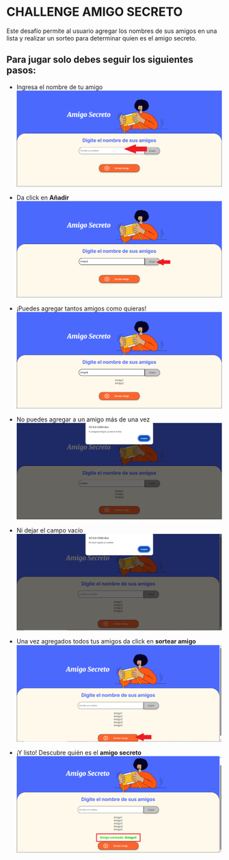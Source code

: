 <h1>CHALLENGE AMIGO SECRETO</h1>

Este desafío permite al usuario agregar los nombres de sus amigos en una lista y realizar un sorteo para determinar quien es el amigo secreto. 

## Para jugar solo debes seguir los siguientes pasos:
- Ingresa el nombre de tu amigo
![Ingresa](./assets/paginaInicial.PNG)

- Da click en **Añadir**
![Añadir amigo](./assets/amigo1.PNG)

- ¡Puedes agregar tantos amigos como quieras!
![Mas Amigos](./assets/amigos.PNG)

- No puedes agregar a un amigo más de una vez
![Repetidos](./assets/amigoRepetido.PNG)

- Ni dejar el campo vacío
![En blanco](./assets/sinAmigos.PNG)

- Una vez agregados todos tus amigos da click en **sortear amigo**
![sorteo](./assets/sortearAmigo.PNG)

- ¡Y listo! Descubre quién es el **amigo secreto**
![Amigo Secreto](./assets/amigoSorteado.PNG)



